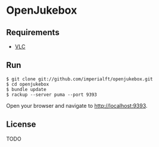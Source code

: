 OpenJukebox
===========

Requirements
------------

* [VLC](http://www.videolan.org)

Run
---

    $ git clone git://github.com/imperialft/openjukebox.git
    $ cd openjukebox
    $ bundle update
    $ rackup --server puma --port 9393

Open your browser and navigate to [http://localhost:9393](http://localhost:9393).

License
-------

TODO